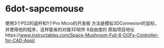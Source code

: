 # 6dot-sapcemouse
使用3个PS2的遥杆和1个Pro Micro的开发板
方法是模拟3DConnexion的鼠标，并使用他的程序，这样能省的对接3D软件
6自由度的
原始项目地址https://www.instructables.com/Space-Mushroom-Full-6-DOFs-Controller-for-CAD-Appl/
